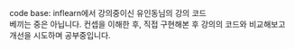 code base: inflearn에서 강의중이신 유인동님의 강의 코드  
베끼는 중은 아닙니다. 컨셉을 이해한 후, 직접 구현해본 후 강의의 코드와 비교해보고 개선을 시도하며 공부중입니다.
